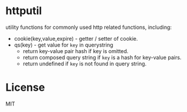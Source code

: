 # httputil

utility functions for commonly used http related functions, including:

 - cookie(key,value,expire) - getter / setter of cookie.
 - qs(key) - get value for `key` in querystring
   - return key-value pair hash if key is omitted.
   - return composed query string if `key` is a hash for key-value pairs.
   - return undefined if `key` is not found in query string.


# License

MIT
